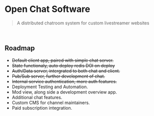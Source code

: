 # Open Chat Software

> A distributed chatroom system for custom livestreamer websites

<br>

## Roadmap

* ~~Default client app, paired with simple chat server.~~
* ~~State functionaly, auto deploy redis DOI on deploy~~
* ~~Auth/Data server, intergrated to both chat and client.~~
* ~~Pub/Sub server, further development of chat.~~
* ~~Internal service authentication, more auth features.~~
* Deployment Testing and Automation.
* Mod view, along side a development overview app.
* Additional chat features.
* Custom CMS for channel maintainers.
* Paid subscription integration.